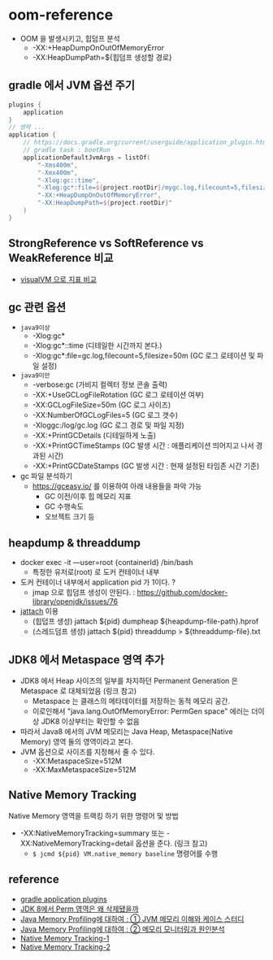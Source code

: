 # oom-reference
* OOM 을 발생시키고, 힙덤프 분석
  * -XX:+HeapDumpOnOutOfMemoryError
  * -XX:HeapDumpPath=${힙덤프 생성할 경로}

## gradle 에서 JVM 옵션 주기
```gradle.kts
plugins {
    application
}
// 생략 ...
application {
    // https://docs.gradle.org/current/userguide/application_plugin.html
    // gradle task : bootRun
    applicationDefaultJvmArgs = listOf(
        "-Xms400m",
        "-Xmx400m",
        "-Xlog:gc::time",
        "-Xlog:gc*:file=${project.rootDir}/mygc.log,filecount=5,filesize=50m:time",
        "-XX:+HeapDumpOnOutOfMemoryError",
        "-XX:HeapDumpPath=${project.rootDir}"
    )
}
```

## StrongReference vs SoftReference vs WeakReference 비교
* [visualVM 으로 지표 비교](./README-visualvm.md)

## gc 관련 옵션
* `java9이상`
  * -Xlog:gc*
  * -Xlog:gc*::time (디테일한 시간까지 본다.)
  * -Xlog:gc*:file=gc.log,filecount=5,filesize=50m (GC 로그 로테이션 및 파일 설정)
* `java9미만`
  * -verbose:gc (가비지 컬렉터 정보 콘솔 출력) 
  * -XX:+UseGCLogFileRotation (GC 로그 로테이션 여부)
  * -XX:GCLogFileSize=50m (GC 로그 사이즈)
  * -XX:NumberOfGCLogFiles=5 (GC 로그 갯수)
  * -Xloggc:/log/gc.log (GC 로그 경로 및 파일 지정)
  * -XX:+PrintGCDetails (디테일하게 노출)
  * -XX:+PrintGCTimeStamps (GC 발생 시간 : 애플리케이션 띄어지고 나서 경과된 시간)
  * -XX:+PrintGCDateStamps (GC 발생 시간 : 현재 설정된 타임존 시간 기준)
* gc 파일 분석하기
  * https://gceasy.io/ 를 이용하여 아래 내용들을 파악 가능
    * GC 이전/이후 힙 메모리 지표
    * GC 수행속도
    * 오브젝트 크기 등

## heapdump & threaddump
* docker exec -it —user=root {containerId} /bin/bash
  * 특정한 유저로(root) 로 도커 컨테이너 내부
* 도커 컨테이너 내부에서 application pid 가 1이다. ?
  * jmap 으로 힙덤프 생성이 안된다. : https://github.com/docker-library/openjdk/issues/76
* [jattach](https://github.com/jattach/jattach) 이용
  * (힙덥프 생성) jattach ${pid} dumpheap ${heapdump-file-path}.hprof
  * (스레드덤프 생성) jattach ${pid} threaddump > ${threaddump-file}.txt

## JDK8 에서 Metaspace 영역 추가
* JDK8 에서 Heap 사이즈의 일부를 차지하던 Permanent Generation 은 Metaspace 로 대체되었음 (링크 참고)
  * Metaspace 는 클래스의 메타데이터를 저장하는 동적 메모리 공간. 
  * 이로인해서 "java.lang.OutOfMemoryError: PermGen space" 에러는 더이상 JDK8 이상부터는 확인할 수 없음
* 따라서 Java8 에서의 JVM 메모리는 Java Heap, Metaspace(Native Memory) 영역 둘의 영역이라고 본다.
* JVM 옵션으로 사이즈를 지정해서 줄 수 있다.
  * -XX:MetaspaceSize=512M
  * -XX:MaxMetaspaceSize=512M

## Native Memory Tracking
Native Memory 영역을 트랙킹 하기 위한 명령어 및 방법
* -XX:NativeMemoryTracking=summary 또는 -XX:NativeMemoryTracking=detail 옵션을 준다. (링크 참고)
  * `$ jcmd ${pid} VM.native_memory baseline` 명령어를 수행

## reference
* [gradle application plugins](https://docs.gradle.org/current/userguide/application_plugin.html)
* [JDK 8에서 Perm 영역은 왜 삭제됐을까](https://johngrib.github.io/wiki/java8-why-permgen-removed/)
* [Java Memory Profiling에 대하여 : ① JVM 메모리 이해와 케이스 스터디](https://m.post.naver.com/viewer/postView.nhn?volumeNo=23726161&memberNo=36733075)
* [Java Memory Profiling에 대하여 : ② 메모리 모니터링과 원인분석](https://m.post.naver.com/viewer/postView.naver?volumeNo=24042502&memberNo=36733075&navigationType=push)
* [Native Memory Tracking-1](https://docs.oracle.com/javase/8/docs/technotes/guides/troubleshoot/tooldescr007.html#BABGFCDA)
* [Native Memory Tracking-2](https://docs.oracle.com/javase/8/docs/technotes/guides/vm/nmt-8.html)

